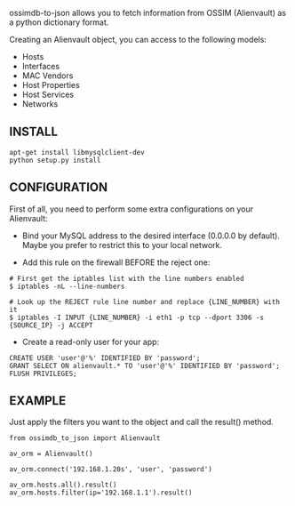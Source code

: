 ossimdb-to-json allows you to fetch information from OSSIM (Alienvault) as a
python dictionary format.

Creating an Alienvault object, you can access to the following models:

- Hosts
- Interfaces
- MAC Vendors
- Host Properties
- Host Services
- Networks

INSTALL
-------

```
apt-get install libmysqlclient-dev
python setup.py install
```

CONFIGURATION
-------------

First of all, you need to perform some extra configurations on your Alienvault:

- Bind your MySQL address to the desired interface (0.0.0.0 by default).
  Maybe you prefer to restrict this to your local network.

- Add this rule on the firewall BEFORE the reject one:

```
# First get the iptables list with the line numbers enabled
$ iptables -nL --line-numbers

# Look up the REJECT rule line number and replace {LINE_NUMBER} with it
$ iptables -I INPUT {LINE_NUMBER} -i eth1 -p tcp --dport 3306 -s {SOURCE_IP} -j ACCEPT
```

- Create a read-only user for your app:

```
CREATE USER 'user'@'%' IDENTIFIED BY 'password';
GRANT SELECT ON alienvault.* TO 'user'@'%' IDENTIFIED BY 'password';
FLUSH PRIVILEGES;
```

EXAMPLE
-------

Just apply the filters you want to the object and call the result() method.

```
from ossimdb_to_json import Alienvault

av_orm = Alienvault()

av_orm.connect('192.168.1.20s', 'user', 'password')

av_orm.hosts.all().result()
av_orm.hosts.filter(ip='192.168.1.1').result()
```
